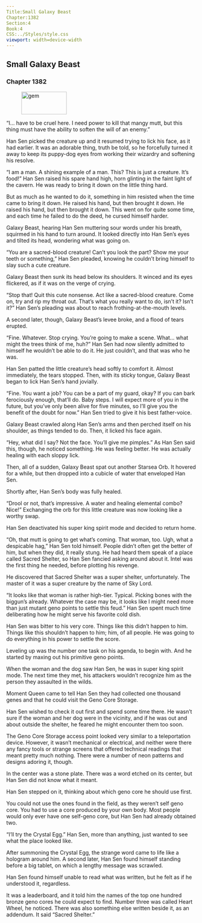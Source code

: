 ```yaml
---
Title:Small Galaxy Beast 
Chapter:1382 
Section:4 
Book:4 
CSS:../Styles/style.css 
viewport: width=device-width
---
```

  
## Small Galaxy Beast
### Chapter 1382
  
<figure>
	<img src="../Images/gem.gif" alt="gem" id="gem" width="120" height="60" />
</figure>
  

  
“I… have to be cruel here. I need power to kill that mangy mutt, but this thing must have the ability to soften the will of an enemy.”

Han Sen picked the creature up and it resumed trying to lick his face, as it had earlier. It was an adorable thing, truth be told, so he forcefully turned it away to keep its puppy-dog eyes from working their wizardry and softening his resolve.

“I am a man. A shining example of a man. This? This is just a creature. It’s food!” Han Sen raised his spare hand high, horn glinting in the faint light of the cavern. He was ready to bring it down on the little thing hard.

But as much as he wanted to do it, something in him resisted when the time came to bring it down. He raised his hand, but then brought it down. He raised his hand, but then brought it down. This went on for quite some time, and each time he failed to do the deed, he cursed himself harder.

Galaxy Beast, hearing Han Sen muttering sour words under his breath, squirmed in his hand to turn around. It looked directly into Han Sen’s eyes and tilted its head, wondering what was going on.

“You are a sacred-blood creature! Can’t you look the part? Show me your teeth or something,” Han Sen pleaded, knowing he couldn’t bring himself to slay such a cute creature.

Galaxy Beast then sunk its head below its shoulders. It winced and its eyes flickered, as if it was on the verge of crying.

“Stop that! Quit this cute nonsense. Act like a sacred-blood creature. Come on, try and rip my throat out. That’s what you really want to do, isn’t it? Isn’t it?” Han Sen’s pleading was about to reach frothing-at-the-mouth levels.

A second later, though, Galaxy Beast’s levee broke, and a flood of tears erupted.

“Fine. Whatever. Stop crying. You’re going to make a scene. What… what might the trees think of me, huh?” Han Sen had now silently admitted to himself he wouldn’t be able to do it. He just couldn’t, and that was who he was.

Han Sen patted the little creature’s head softly to comfort it. Almost immediately, the tears stopped. Then, with its sticky tongue, Galaxy Beast began to lick Han Sen’s hand jovially.

“Fine. You want a job? You can be a part of my guard, okay? If you can bark ferociously enough, that’ll do. Baby steps. I will expect more of you in the future, but you’ve only been alive for five minutes, so I’ll give you the benefit of the doubt for now.” Han Sen tried to give it his best father-voice.

Galaxy Beast crawled along Han Sen’s arms and then perched itself on his shoulder, as things tended to do. Then, it licked his face again.

“Hey, what did I say? Not the face. You’ll give me pimples.” As Han Sen said this, though, he noticed something. He was feeling better. He was actually healing with each sloppy lick.

Then, all of a sudden, Galaxy Beast spat out another Starsea Orb. It hovered for a while, but then dropped into a cubicle of water that enveloped Han Sen.

Shortly after, Han Sen’s body was fully healed.

“Drool or not, that’s impressive. A water and healing elemental combo? Nice!” Exchanging the orb for this little creature was now looking like a worthy swap.

Han Sen deactivated his super king spirit mode and decided to return home.

“Oh, that mutt is going to get what’s coming. That woman, too. Ugh, what a despicable hag,” Han Sen told himself. People didn’t often get the better of him, but when they did, it really stung. He had heard them speak of a place called Sacred Shelter, so Han Sen fancied asking around about it. Intel was the first thing he needed, before plotting his revenge.

He discovered that Sacred Shelter was a super shelter, unfortunately. The master of it was a super creature by the name of Sky Lord.

“It looks like that woman is rather high-tier. Typical. Picking bones with the biggun’s already. Whatever the case may be, it looks like I might need more than just mutant geno points to settle this feud.” Han Sen spent much time deliberating how he might serve his favorite cold dish.

Han Sen was bitter to his very core. Things like this didn’t happen to him. Things like this shouldn’t happen to him; him, of all people. He was going to do everything in his power to settle the score.

Leveling up was the number one task on his agenda, to begin with. And he started by maxing out his primitive geno points.

When the woman and the dog saw Han Sen, he was in super king spirit mode. The next time they met, his attackers wouldn’t recognize him as the person they assaulted in the wilds.

Moment Queen came to tell Han Sen they had collected one thousand genes and that he could visit the Geno Core Storage.

Han Sen wished to check it out first and spend some time there. He wasn’t sure if the woman and her dog were in the vicinity, and if he was out and about outside the shelter, he feared he might encounter them too soon.

The Geno Core Storage access point looked very similar to a teleportation device. However, it wasn’t mechanical or electrical, and neither were there any fancy tools or strange screens that offered technical readings that meant pretty much nothing. There were a number of neon patterns and designs adoring it, though.

In the center was a stone plate. There was a word etched on its center, but Han Sen did not know what it meant.

Han Sen stepped on it, thinking about which geno core he should use first.

You could not use the ones found in the field, as they weren’t self geno core. You had to use a core produced by your own body. Most people would only ever have one self-geno core, but Han Sen had already obtained two.

“I’ll try the Crystal Egg.” Han Sen, more than anything, just wanted to see what the place looked like.

After summoning the Crystal Egg, the strange word came to life like a hologram around him. A second later, Han Sen found himself standing before a big tablet, on which a lengthy message was scrawled.

Han Sen found himself unable to read what was written, but he felt as if he understood it, regardless.

It was a leaderboard, and it told him the names of the top one hundred bronze geno cores he could expect to find. Number three was called Heart Wheel, he noticed. There was also something else written beside it, as an addendum. It said “Sacred Shelter.”